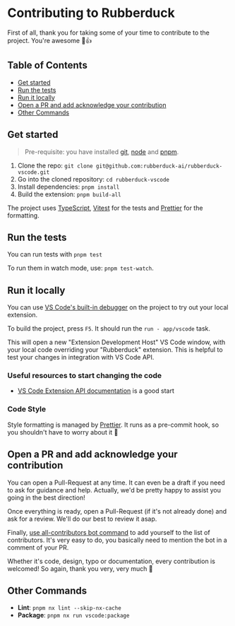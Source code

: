 # Contributing to Rubberduck

First of all, thank you for taking some of your time to contribute to the project. You're awesome 🦆👍

## Table of Contents

- [Get started](#get-started)
- [Run the tests](#run-the-tests)
- [Run it locally](#run-it-locally)
- [Open a PR and add acknowledge your contribution](#open-a-pr-and-add-acknowledge-your-contribution)
- [Other Commands](#other-commands)

## Get started

> Pre-requisite: you have installed [git][install-git], [node][install-node] and [pnpm][install-pnpm].

1. Clone the repo: `git clone git@github.com:rubberduck-ai/rubberduck-vscode.git`
1. Go into the cloned repository: `cd rubberduck-vscode`
1. Install dependencies: `pnpm install`
1. Build the extension: `pnpm build-all`

The project uses [TypeScript][typescript], [Vitest][vitest] for the tests and [Prettier][prettier] for the formatting.

## Run the tests

You can run tests with `pnpm test`

To run them in watch mode, use: `pnpm test-watch`.

## Run it locally

You can use [VS Code's built-in debugger][vscode-debug-extension] on the project to try out your local extension.

To build the project, press `F5`. It should run the `run - app/vscode` task.

This will open a new "Extension Development Host" VS Code window, with your local code overriding your "Rubberduck" extension. This is helpful to test your changes in integration with VS Code API.

### Useful resources to start changing the code

- [VS Code Extension API documentation][vscode-extension-docs] is a good start

### Code Style

Style formatting is managed by [Prettier][prettier]. It runs as a pre-commit hook, so you shouldn't have to worry about it 👐

## Open a PR and add acknowledge your contribution

You can open a Pull-Request at any time. It can even be a draft if you need to ask for guidance and help. Actually, we'd be pretty happy to assist you going in the best direction!

Once everything is ready, open a Pull-Request (if it's not already done) and ask for a review. We'll do our best to review it asap.

Finally, [use all-contributors bot command][all-contributors-bot-command] to add yourself to the list of contributors. It's very easy to do, you basically need to mention the bot in a comment of your PR.

Whether it's code, design, typo or documentation, every contribution is welcomed! So again, thank you very, very much 🦆

## Other Commands

- **Lint**: `pnpm nx lint --skip-nx-cache`
- **Package**: `pnpm nx run vscode:package`‍

<!-- Links -->

[install-git]: https://git-scm.com/book/en/v2/Getting-Started-Installing-Git
[install-node]: https://nodejs.org/en/download/
[install-pnpm]: https://pnpm.io/installation
[typescript]: https://www.typescriptlang.org/
[vitest]: https://vitest.dev/
[prettier]: https://prettier.io
[vscode-extension-docs]: https://code.visualstudio.com/api
[vscode-debug-extension]: https://code.visualstudio.com/api/get-started/your-first-extension#debugging-the-extension
[all-contributors-bot-command]: https://allcontributors.org/docs/en/bot/usage#all-contributors-add
